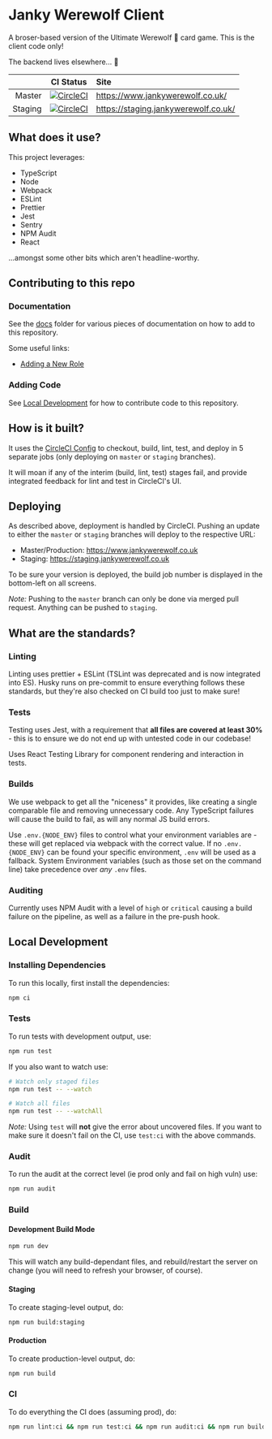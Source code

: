 # Janky Werewolf Client

A broser-based version of the Ultimate Werewolf 🐺 card game. This is the client code only!

The backend lives elsewhere... 👻

|         |                                                                                                         CI Status                                                                                                         | Site                                 |
| ------: | :-----------------------------------------------------------------------------------------------------------------------------------------------------------------------------------------------------------------------: | :----------------------------------- |
|  Master |        [![CircleCI](https://circleci.com/gh/ripixel/janky-werewolf-client.svg?style=svg&circle-token=c9e20d61c33eb4d1cc9bb6d77dd22128f0a27b1d)](https://circleci.com/gh/ripixel/janky-werewolf-client/tree/master)        | https://www.jankywerewolf.co.uk/     |
| Staging | [![CircleCI](https://circleci.com/gh/ripixel/janky-werewolf-client/tree/staging.svg?style=svg&circle-token=c9e20d61c33eb4d1cc9bb6d77dd22128f0a27b1d)](https://circleci.com/gh/ripixel/janky-werewolf-client/tree/staging) | https://staging.jankywerewolf.co.uk/ |

## What does it use?

This project leverages:

- TypeScript
- Node
- Webpack
- ESLint
- Prettier
- Jest
- Sentry
- NPM Audit
- React

...amongst some other bits which aren't headline-worthy.

## Contributing to this repo

### Documentation

See the [docs](docs) folder for various pieces of documentation on how to add to this repository.

Some useful links:

- [Adding a New Role](docs/adding_a_new_role.md)

### Adding Code

See [Local Development](#local-development) for how to contribute code to this repository.

## How is it built?

It uses the [CircleCI Config](../.circleci/config.yml) to checkout, build, lint, test, and deploy in 5 separate jobs (only deploying on `master` or `staging` branches).

It will moan if any of the interim (build, lint, test) stages fail, and provide integrated feedback for lint and test in CircleCI's UI.

## Deploying

As described above, deployment is handled by CircleCI. Pushing an update to either the `master` or `staging` branches will deploy to the respective URL:

- Master/Production: https://www.jankywerewolf.co.uk
- Staging: https://staging.jankywerewolf.co.uk

To be sure your version is deployed, the build job number is displayed in the bottom-left on all screens.

_Note:_ Pushing to the `master` branch can only be done via merged pull request. Anything can be pushed to `staging`.

## What are the standards?

### Linting

Linting uses prettier + ESLint (TSLint was deprecated and is now integrated into ES). Husky runs on pre-commit to ensure everything follows these standards, but they're also checked on CI build too just to make sure!

### Tests

Testing uses Jest, with a requirement that **all files are covered at least 30%** - this is to ensure we do not end up with untested code in our codebase!

Uses React Testing Library for component rendering and interaction in tests.

### Builds

We use webpack to get all the "niceness" it provides, like creating a single comparable file and removing unnecessary code. Any TypeScript failures will cause the build to fail, as will any normal JS build errors.

Use `.env.{NODE_ENV}` files to control what your environment variables are - these will get replaced via webpack with the correct value. If no `.env.{NODE_ENV}` can be found your specific environment, `.env` will be used as a fallback. System Environment variables (such as those set on the command line) take precedence over _any_ `.env` files.

### Auditing

Currently uses NPM Audit with a level of `high` or `critical` causing a build failure on the pipeline, as well as a failure in the pre-push hook.

## Local Development

### Installing Dependencies

To run this locally, first install the dependencies:

```bash
npm ci
```

### Tests

To run tests with development output, use:

```bash
npm run test
```

If you also want to watch use:

```bash
# Watch only staged files
npm run test -- --watch

# Watch all files
npm run test -- --watchAll
```

_Note:_ Using `test` will **not** give the error about uncovered files. If you want to make sure it doesn't fail on the CI, use `test:ci` with the above commands.

### Audit

To run the audit at the correct level (ie prod only and fail on high vuln) use:

```bash
npm run audit
```

### Build

#### Development Build Mode

```bash
npm run dev
```

This will watch any build-dependant files, and rebuild/restart the server on change (you will need to refresh your browser, of course).

#### Staging

To create staging-level output, do:

```bash
npm run build:staging
```

#### Production

To create production-level output, do:

```bash
npm run build
```

### CI

To do everything the CI does (assuming prod), do:

```bash
npm run lint:ci && npm run test:ci && npm run audit:ci && npm run build
```
